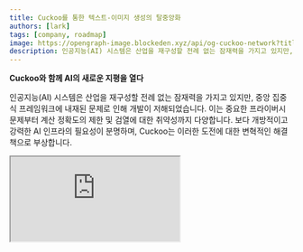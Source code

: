```yaml
---
title: Cuckoo를 통한 텍스트-이미지 생성의 탈중앙화
authors: [lark]
tags: [company, roadmap]
image: https://opengraph-image.blockeden.xyz/api/og-cuckoo-network?title=Cuckoo를%20통한%20텍스트-이미지%20생성의%20탈중앙화
description: 인공지능(AI) 시스템은 산업을 재구성할 전례 없는 잠재력을 가지고 있지만, 중앙 집중식 프레임워크에 내재된 문제로 인해 개발이 저해되었습니다. 이는 중요한 프라이버시 문제부터 계산 정확도의 제한 및 검열에 대한 취약성까지 다양합니다.
---
```


**Cuckoo와 함께 AI의 새로운 지평을 열다**

인공지능(AI) 시스템은 산업을 재구성할 전례 없는 잠재력을 가지고 있지만, 중앙 집중식 프레임워크에 내재된 문제로 인해 개발이 저해되었습니다. 이는 중요한 프라이버시 문제부터 계산 정확도의 제한 및 검열에 대한 취약성까지 다양합니다. 보다 개방적이고 강력한 AI 인프라의 필요성이 분명하며, Cuckoo는 이러한 도전에 대한 변혁적인 해결책으로 부상합니다.

<div style={{ position: "relative", paddingTop: "56.25%" }}>
  <iframe
    src="https://customer-wmy0lgubd5pjy3fx.cloudflarestream.com/d5b2ca9a50526dd1151e5126cd212dcd/iframe?poster=https%3A%2F%2Fcustomer-wmy0lgubd5pjy3fx.cloudflarestream.com%2Fd5b2ca9a50526dd1151e5126cd212dcd%2Fthumbnails%2Fthumbnail.jpg%3Ftime%3D%26height%3D600"
    loading="lazy"
    title="Cuckoo introduction video"
    style={{
      border: "none",
      position: "absolute",
      top: 0,
      left: 0,
      height: "100%",
      width: "100%"
    }}
    allow="accelerometer; gyroscope; autoplay; encrypted-media; picture-in-picture;"
    allowFullScreen="true"
  />
</div>

### 왜 Cuckoo 플랫폼을 구축하는가?

Cuckoo는 커뮤니티 주도의 거버넌스 모델을 촉진하는 탈중앙화 AI 인프라를 구축하는 혁신적인 도약을 나타냅니다. 이 접근 방식은 안전성, 자금 조달, 전략적 정렬 및 AI 모델의 지속 가능한 발전의 중요한 측면을 다루며, 탈중앙화된 지능의 새로운 시대를 열어줍니다.

#### 검열 극복

Cuckoo는 AI 애플리케이션이 지리적 한계를 초월하고 제한적인 네트워크를 회피할 수 있도록 하여 전 세계적으로 최첨단 AI 기술에 대한 접근을 민주화합니다.

#### 프라이버시 우선

Cuckoo의 정신 중심에는 고성능을 유지하면서 사용자 데이터를 보호하는 고급 통계 및 암호화 방법을 통해 사용자 프라이버시에 대한 헌신이 있습니다.

#### 포괄적인 검증을 통한 신뢰 보장

Cuckoo는 AI 모델이 생성한 결과의 진위성과 신뢰성을 향상시키는 엄격한 검증 프로토콜을 도입하여 그 복잡성이나 기초적 특성에 관계없이 신뢰성을 보장합니다.

### Cuckoo를 통한 AI의 기술적 탈중앙화

#### Cuckoo AI 생태계

블록체인 기술을 활용하여, Cuckoo AI 생태계는 Miners 네트워크에 AI 작업을 분산시키고, Coordinators는 출력의 품질과 관련성을 감독합니다. 생태계는 플랫폼 내에서 원활한 거래를 촉진하는 블록체인 기반 결제 시스템인 Cuckoo Pay로 운영됩니다.

<img src="/img/cuckoo-ai-architecture.webp" className="rounded border-2" alt="Cuckoo Decentralized Multimodal AI Platform"/>

#### Cuckoo 생태계의 주요 구성 요소

- **Miners**: 자신의 컴퓨팅 자원을 사용하여 AI 작업을 수행하는 엔티티.
- **앱 빌더(코디네이터 노드)**: AI 애플리케이션을 생성하고 작업 분배 및 품질 관리를 담당하는 개발자.
- **Stakers**: 신뢰할 수 있는 Miners와 코디네이터를 지원하기 위해 토큰을 스테이킹하는 참가자.
- **Staking Contract**: Miners와 코디네이터가 등록되고 stakers에 의해 투표되는 스마트 계약.
- **Blob Storage**: AI 작업 출력을 저장하기 위한 탈중앙화 솔루션.
- **Cuckoo Pay**: Cuckoo 생태계 내 모든 거래를 위한 결제 시스템.

### 워크플로우

1. **등록 및 스테이킹**: Miners와 앱 빌더는 스테이킹 계약에 등록하고 토큰을 스테이킹합니다.
2. **작업 할당**: 코디네이터는 Miners에게 작업을 할당하고, Miners는 작업을 수행한 후 결과를 Blob Storage에 업로드합니다.
3. **검증 및 결제**: 코디네이터는 결과를 검증하고 Cuckoo Pay를 통해 결제를 시작합니다.
4. **거버넌스 및 준수**: 플랫폼은 비준수 문제를 처리하고 생태계의 무결성을 보장하기 위한 슬래싱 조건과 같은 메커니즘을 포함합니다.

### 어떻게 시작하나요?

AI 사용자라면 https://cuckoo.network/tg로 이동하세요. `/faucet`으로 무료 포인트를 청구한 후 `/imagine <prompt>`로 생성하고자 하는 이미지를 입력하세요.

> \- /tip \<0x.. 또는 @username\> \<amount\> : 수신 주소 또는 텔레그램 @username에게 팁을 줍니다.
>
> \- /balance : 현재 계정의 지갑 잔액을 표시합니다.
>
> \- /imagine \<prompt\> : 프롬프트에 따라 이미지를 생성합니다.
>
> \- /faucet : 일일 무료 포인트를 청구합니다.

<img src="https://cuckoo-network.b-cdn.net/cuckoo-telegram.webp" className="rounded border-2" alt="Cuckoo Decentralized Multimodal AI Platform"/>

Miners와 AI 앱 빌더를 위해, 향후 업데이트를 위해 다음 뉴스레터를 구독하세요.

<iframe
src="https://cuckoonetwork.substack.com/embed"
width={480}
height={320}
style={{ border: "1px solid #EEE", background: "white" }}
frameBorder={0}
scrolling="no"
title="Cuckoo newsletter signup"
/>

### 결론

Cuckoo는 단순한 플랫폼이 아니라 AI 개발 및 배포 방식에서 탈중앙화, 프라이버시, 커뮤니티 거버넌스를 강조하는 패러다임 전환입니다. AI 개발의 지형을 변화시킴으로써, Cuckoo는 보다 공정하고 접근 가능한 기술적 미래를 위한 무대를 마련합니다.

Cuckoo의 개방형 인프라는 보다 포용적이고 안전하며 효율적인 AI 미래를 지지하며, 다양한 부문과 글로벌 시장에 깊은 영향을 미칠 것을 약속합니다.

